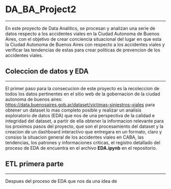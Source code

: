 # DA_BA_Project2
------------------------------------------
En este proyecto de Data Analitics, se procesan y analizan una serie de datos respecto a los accidentes viales en la Ciudad Autonoma de Buenos Aires, con el objetivo de crear conciencia situacional del lugar en que esta la Ciudad Autonoma de Buenos Aires con respecto a los accidentes viales y verificar las tendencias de estas para crear politicas de prevencion de los accidentes viales.

## Coleccion de datos y EDA 
------------------------------------------
El primer paso para la consecucion de este proyecto es la recoleccion de todos los datos pertinentes en el sitio web de la gobernacion de la ciudad autonoma de buenos aires: https://data.buenosaires.gob.ar/dataset/victimas-siniestros-viales para obtener un dataset lo mas completo posible y realizar un analisis exploratorio de datos (EDA) que nos de una perspectiva de la calidad e integridad del dataset, a partir de ella obtener la informacion relevante para los proximos pasos del proyecto, que son el procesamiento del dataset y la creacion de un dashboard interactivo que entregara en un formato, claro y consiso la situacion general de los accidentes viales en CABA, las tendencias, los patrones y informaciones criticas, el registro detallado del proceso de EDA de encuentra en el archivo **EDA.ipynb** en el repositorio. 

## ETL primera parte 
------------------------------------------
Despues del proceso de EDA que nos da una idea de 
